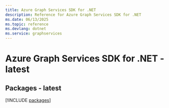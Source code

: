 ```yaml
---
title: Azure Graph Services SDK for .NET
description: Reference for Azure Graph Services SDK for .NET
ms.date: 06/13/2025
ms.topic: reference
ms.devlang: dotnet
ms.service: graphservices
---
```

# Azure Graph Services SDK for .NET - latest
## Packages - latest
[!INCLUDE [packages](graph-services-index.md)]
